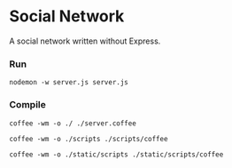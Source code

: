 
# Social Network

A social network written without Express.

### Run

`nodemon -w server.js server.js`

### Compile

`coffee -wm -o ./ ./server.coffee`

`coffee -wm -o ./scripts ./scripts/coffee`

`coffee -wm -o ./static/scripts ./static/scripts/coffee`
